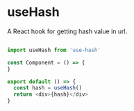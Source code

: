 # useHash

A React hook for getting hash value in url.

```js

import useHash from 'use-hash'

const Component = () => {
}

export default () => {
  const hash = useHash()
  return <div>{hash}</div>
}


```
